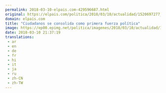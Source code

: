 ```yaml
---
permalink: 2018-03-10-elpais.com-429596687.html
original: https://elpais.com/politica/2018/03/10/actualidad/1520697277_955612.html#?ref=rss&format=simple&link=link
domain: elpais.com
title: "Ciudadanos se consolida como primera fuerza política"
image: https://ep00.epimg.net/politica/imagenes/2018/03/10/actualidad/1520697277_955612_1520698438_rrss_normal.jpg
date: 2018-03-10 21:37:19
translations: 
 - ar
 - en
 - de
 - fr
 - hi
 - it
 - ja
 - ru
 - zh-CN
 - zh-TW
---
```


